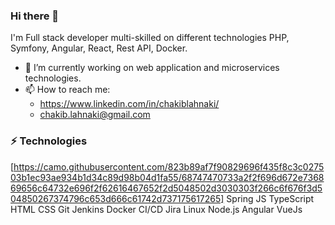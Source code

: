 ### Hi there 👋

I'm Full stack developer multi-skilled on different technologies PHP, Symfony, Angular, React, Rest API, Docker.

- 🔭 I’m currently working on web application and microservices technologies.
- 📫 How to reach me:
    * https://www.linkedin.com/in/chakiblahnaki/
    * chakib.lahnaki@gmail.com
 

### ⚡ Technologies
[https://camo.githubusercontent.com/823b89af7f90829696f435f8c3c027503b1ec93ae934b1d34c89d98b04d1fa55/68747470733a2f2f696d672e736869656c64732e696f2f62616467652f2d5048502d3030303f266c6f676f3d504850267374796c653d666c61742d737175617265]  Spring  JS  TypeScript  HTML  CSS  Git  Jenkins  Docker  CI/CD  Jira  Linux  Node.js  Angular  VueJs 
<!--
**chakib-lah/chakib-lah** is a ✨ _special_ ✨ repository because its `README.md` (this file) appears on your GitHub profile.

Here are some ideas to get you started:

- 🔭 I’m currently working on ...
- 🌱 I’m currently learning ...
- 👯 I’m looking to collaborate on ...
- 🤔 I’m looking for help with ...
- 💬 Ask me about ...
- 📫 How to reach me: ...
- 😄 Pronouns: ...
- ⚡ Fun fact: ...
-->
